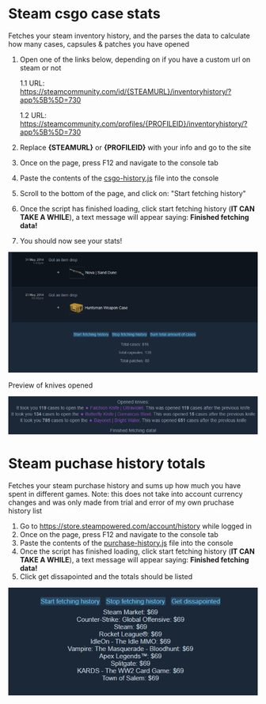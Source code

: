 # Steam csgo case stats
Fetches your steam inventory history, and the parses the data to calculate how many cases, capsules &amp; patches you have opened

1. Open one of the links below, depending on if you have a custom url on steam or not

   1.1 URL: https://steamcommunity.com/id/{STEAMURL}/inventoryhistory/?app%5B%5D=730

   1.2 URL: https://steamcommunity.com/profiles/{PROFILEID}/inventoryhistory/?app%5B%5D=730

2. Replace **{STEAMURL}** or **{PROFILEID}** with your info and go to the site
3. Once on the page, press F12 and navigate to the console tab
4. Paste the contents of the [csgo-history.js](csgo-history.js) file into the console
5. Scroll to the bottom of the page, and click on: "Start fetching history"
6. Once the script has finished loading, click start fetching history (**IT CAN TAKE A WHILE**), a text message will appear saying: **Finished fetching data!** 
7. You should now see your stats!

![](https://github.com/KlutzyBubbles/steam-history-scripts/blob/main/images/total-cases.png)

Preview of knives opened

![](https://github.com/KlutzyBubbles/steam-history-scripts/blob/main/images/knives.png)


# Steam puchase history totals
Fetches your steam purchase history and sums up how much you have spent in different games. Note: this does not take into account currency changes and was only made from trial and error of my own pruchase history list

1. Go to https://store.steampowered.com/account/history while logged in
2. Once on the page, press F12 and navigate to the console tab
3. Paste the contents of the [purchase-history.js](purchase-history.js) file into the console
4. Once the script has finished loading, click start fetching history (**IT CAN TAKE A WHILE**), a text message will appear saying: **Finished fetching data!** 
5. Click get dissapointed and the totals should be listed

![](https://github.com/KlutzyBubbles/steam-history-scripts/blob/main/images/purchase-totals.png)